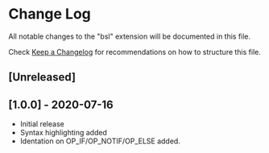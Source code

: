 # Change Log

All notable changes to the "bsl" extension will be documented in this file.

Check [Keep a Changelog](http://keepachangelog.com/) for recommendations on how to structure this file.

## [Unreleased]
## [1.0.0] - 2020-07-16
- Initial release
- Syntax highlighting added
- Identation on OP_IF/OP_NOTIF/OP_ELSE added.
